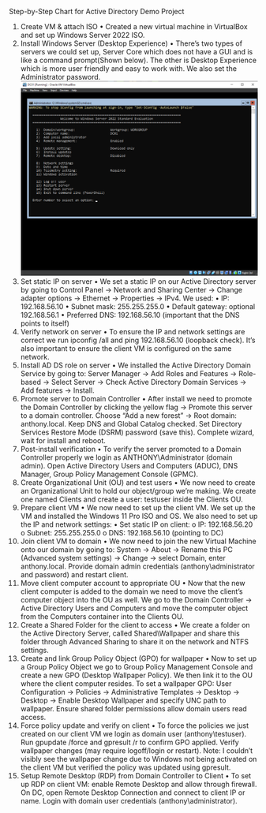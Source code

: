 Step-by-Step Chart for Active Directory Demo Project

1.	Create VM & attach ISO
• Created a new virtual machine in VirtualBox and set up Windows Server 2022 ISO.
2.	Install Windows Server (Desktop Experience)
• There’s two types of servers we could set up, Server Core which does not have a GUI and is like a command prompt(Shown below). The other is Desktop Experience which is more user friendly and easy to work with. We also set the Administrator password.
![servercore](Images/servercore.png)
3.	Set static IP on server
• We set a static IP on our Active Directory server by going to Control Panel → Network and Sharing Center → Change adapter options → Ethernet → Properties → IPv4. We used:
• IP: 192.168.56.10
• Subnet mask: 255.255.255.0
• Default gateway: optional 192.168.56.1
• Preferred DNS: 192.168.56.10 (important that the DNS points to itself)
4.	Verify network on server
• To ensure the IP and network settings are correct we run ipconfig /all and ping 192.168.56.10 (loopback check). It’s also important to ensure the client VM is configured on the same network.
5.	Install AD DS role on server
• We installed the Active Directory Domain Service by going to: Server Manager → Add Roles and Features → Role-based → Select Server → Check Active Directory Domain Services → Add features → Install.
6.	Promote server to Domain Controller
• After install we need to promote the Domain Controller by clicking the yellow flag → Promote this server to a domain controller. Choose “Add a new forest” → Root domain: anthony.local. Keep DNS and Global Catalog checked. Set Directory Services Restore Mode (DSRM) password (save this). Complete wizard, wait for install and reboot.
7.	Post-install verification
• To verify the server promoted to a Domain Controller properly we login as ANTHONY\Administrator (domain admin). Open Active Directory Users and Computers (ADUC), DNS Manager, Group Policy Management Console (GPMC).
8.	Create Organizational Unit (OU) and test users
• We now need to create an Organizational Unit to hold our object/group we’re making. We create one named Clients and create a user: testuser inside the Clients OU.
9.	Prepare client VM
• We now need to set up the client VM. We set up the VM and installed the Windows 11 Pro ISO and OS. We also need to set up the IP and network settings:
• Set static IP on client:
o IP: 192.168.56.20
o Subnet: 255.255.255.0
o DNS: 192.168.56.10 (pointing to DC)
10.	Join client VM to domain
• We now need to join the new Virtual Machine onto our domain by going to: System → About → Rename this PC (Advanced system settings) → Change → select Domain, enter anthony.local. Provide domain admin credentials (anthony\administrator and password) and restart client.
11.	Move client computer account to appropriate OU
• Now that the new client computer is added to the domain we need to move the client’s computer object into the OU as well. We go to the Domain Controller → Active Directory Users and Computers and move the computer object from the Computers container into the Clients OU.
12.	Create a Shared Folder for the client to access
• We create a folder on the Active Directory Server, called Shared\Wallpaper and share this folder through Advanced Sharing to share it on the network and NTFS settings.
13.	Create and link Group Policy Object (GPO) for wallpaper
• Now to set up a Group Policy Object we go to Group Policy Management Console and create a new GPO (Desktop Wallpaper Policy). We then link it to the OU where the client computer resides. To set a wallpaper GPO: User Configuration → Policies → Administrative Templates → Desktop → Desktop → Enable Desktop Wallpaper and specify UNC path to wallpaper. Ensure shared folder permissions allow domain users read access.
14.	Force policy update and verify on client
• To force the policies we just created on our client VM we login as domain user (anthony\testuser). Run gpupdate /force and gpresult /r to confirm GPO applied. Verify wallpaper changes (may require logoff/login or restart). Note: I couldn’t visibly see the wallpaper change due to Windows not being activated on the client VM but verified the policy was updated using gpresult.
15.	Setup Remote Desktop (RDP) from Domain Controller to Client
• To set up RDP on client VM: enable Remote Desktop and allow through firewall. On DC, open Remote Desktop Connection and connect to client IP or name. Login with domain user credentials (anthony\administrator).
